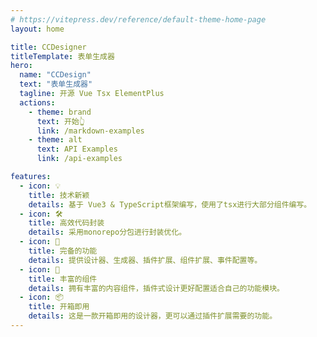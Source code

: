 ```yaml
---
# https://vitepress.dev/reference/default-theme-home-page
layout: home

title: CCDesigner
titleTemplate: 表单生成器
hero:
  name: "CCDesign"
  text: "表单生成器"
  tagline: 开源 Vue Tsx ElementPlus
  actions:
    - theme: brand
      text: 开始👆
      link: /markdown-examples
    - theme: alt
      text: API Examples
      link: /api-examples

features:
  - icon: 💡
    title: 技术新颖
    details: 基于 Vue3 & TypeScript框架编写，使用了tsx进行大部分组件编写。
  - icon: 🛠️
    title: 高效代码封装
    details: 采用monorepo分包进行封装优化。
  - icon: 🌈
    title: 完备的功能
    details: 提供设计器、生成器、插件扩展、组件扩展、事件配置等。
  - icon: 🚀
    title: 丰富的组件
    details: 拥有丰富的内容组件，插件式设计更好配置适合自己的功能模块。
  - icon: 📦
    title: 开箱即用
    details: 这是一款开箱即用的设计器，更可以通过插件扩展需要的功能。
---
```

